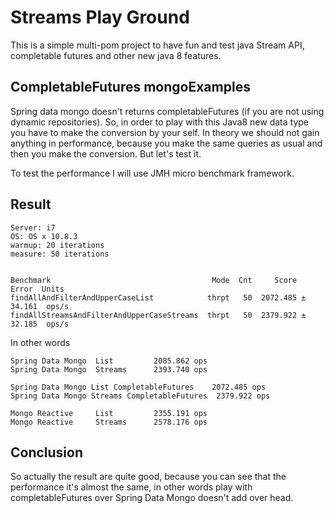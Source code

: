 # Streams Play Ground

This is a simple multi-pom project to have fun and test java Stream API, completable futures and other new java 8 features. 

## CompletableFutures mongoExamples

Spring data mongo doesn't returns completableFutures (if you are not using dynamic repositories). So, in order to play with this Java8 new data type you have to make the conversion by your self. In theory we should not gain anything in performance, because you make the same queries as usual and then you make the conversion. But let's test it. 

To test the performance I will use JMH micro benchmark framework. 

## Result
 
 ```
 Server: i7
 OS: OS x 10.8.3
 warmup: 20 iterations
 measure: 50 iterations
 

Benchmark                                    Mode  Cnt     Score    Error  Units
findAllAndFilterAndUpperCaseList            thrpt   50  2072.485 ± 34.161  ops/s
findAllStreamsAndFilterAndUpperCaseStreams  thrpt   50  2379.922 ± 32.185  ops/s

 ```

In other words

 ```
 Spring Data Mongo  List         2085.862 ops
 Spring Data Mongo  Streams      2393.740 ops
 ```
 
 ```
 Spring Data Mongo List CompletableFutures    2072.485 ops
 Spring Data Mongo Streams CompletableFutures  2379.922 ops 
 ``` 
 
 ```
 Mongo Reactive     List         2355.191 ops
 Mongo Reactive     Streams      2578.176 ops
 ```
 
 
## Conclusion

So actually the result are quite good, because you can see that the performance it's almost the same, in other words play with completableFutures over Spring Data Mongo doesn't add over head. 
 



